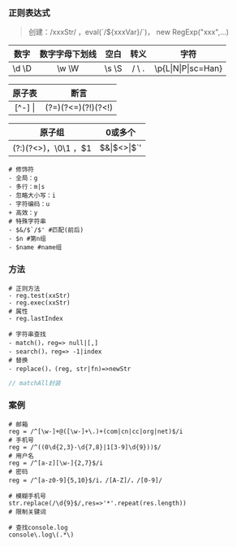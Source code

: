 ### 正则表达式

> 创建：/xxxStr/ ，eval(\`/${xxxVar}/\`)， new RegExp("xxx",...)

|  数字   | 数字字母下划线 |  空白   |   转义   |         字符          |
| :---: | :-----: | :---: | :----: | :-----------------: |
| \d \D |  \w \W  | \s \S | \/ \ . | \p{L\|N\|P\|sc=Han} |

|   原子表   |         断言         |
| :-----: | :----------------: |
| [^-] \| | (?=)(?<=)(?!)(?<!) |

|                原子组                 |    0或多个     |
| :--------------------------------: | :---------: |
| (?:)(?<>)，\0\1 ，$1|\$&\|\$<>\|\$`' | ?，*，+，{x,y} |

~~~shell
# 修饰符
- 全局：g
- 多行：m|s
- 忽略大小写：i
- 字符编码：u
+ 高效：y
# 特殊字符串
- $&/$`/$' #匹配(前后)
- $n #第n组
- $name #name组
~~~

### 方法

~~~shell
# 正则方法
- reg.test(xxStr)
- reg.exec(xxStr)
# 属性
- reg.lastIndex
~~~

~~~shell
# 字符串查找
- match()，reg=> null|[,]
- search()，reg=> -1|index
# 替换
- replace()，(reg, str|fn)=>newStr
~~~

~~~js
// matchAll封装
~~~

### 案例

~~~shell
# 邮箱
reg = /^[\w-]+@([\w-]+\.)+(com|cn|cc|org|net)$/i
# 手机号
reg = /^((0\d{2,3}-\d{7,8}|1[3-9]\d{9}))$/
# 用户名
reg = /^[a-z][\w-]{2,7}$/i
# 密码
reg = /^[a-z0-9]{5,10}$/i，/[A-Z]/，/[0-9]/
~~~

~~~shell
# 模糊手机号
str.replace(/\d{9}$/,res=>'*'.repeat(res.length))
# 限制关键词
~~~

~~~shell
# 查找console.log
console\.log\(.*\)
~~~

